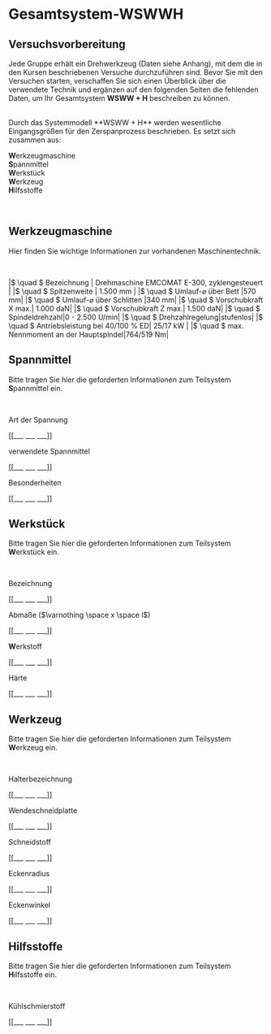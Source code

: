 <!--

author:   Nancy Brinkmann, Ronny Stolze

email:    nancy.brinkmann@hs-magdeburg.de, ronny.stolze@hs-magdeburg.de

version:  1.0.0

language: de_DE

narrator: DE FEMALE

-->

# **Gesamtsystem-WSWWH**

<h2>Versuchsvorbereitung</h2>

Jede Gruppe erhält ein Drehwerkzeug (Daten siehe Anhang), mit dem die in den Kursen beschriebenen Versuche durchzuführen sind. Bevor Sie mit den Versuchen starten, verschaffen Sie sich einen Überblick über die verwendete Technik und
ergänzen auf den folgenden Seiten die fehlenden Daten, um Ihr Gesamtsystem **WSWW + H** beschreiben zu können.

<br>
Durch das Systemmodell **WSWW + H** werden wesentliche Eingangsgrößen für den Zerspanprozess beschrieben. Es setzt sich zusammen aus:

<br>

<!--
style="font-size: 18px; "
-->
**W**erkzeugmaschine <br>
**S**pannmittel<br>
**W**erkstück<br>
**W**erkzeug<br>
**H**ilfsstoffe

<br>


## **W**erkzeugmaschine

Hier finden Sie wichtige Informationen zur vorhandenen Maschinentechnik.

<br>

<!--
style="width: 100%; "
-->
|$ \quad $ Bezeichnung | Drehmaschine EMCOMAT E-300, zyklengesteuert |
|$ \quad $ Spitzenweite  | 1.500 mm  |
|$ \quad $ Umlauf-$\varnothing$ über Bett	|570 mm|
|$ \quad $ Umlauf-$\varnothing$ über Schlitten |340 mm|
|$ \quad $ Vorschubkraft X max.| 1.000 daN|
|$ \quad $ Vorschubkraft Z max.| 1.500 daN|
|$ \quad $ Spindeldrehzahl|0 - 2.500 U/min|
|$ \quad $ Drehzahlregelung|stufenlos|
|$ \quad $ Antriebsleistung bei 40/100 % ED| 25/17 kW |
|$ \quad $ max. Nennmoment an der Hauptspindel|764/519 Nm|


## **S**pannmittel

Bitte tragen Sie hier die geforderten Informationen zum Teilsystem **S**pannmittel ein.

<br>

Art der Spannung

[[___ ___ ___]]

verwendete Spannmittel

[[___ ___ ___]]

Besonderheiten

[[___ ___ ___]]


## **W**erkstück

Bitte tragen Sie hier die geforderten Informationen zum Teilsystem **W**erkstück ein.

<br>

Bezeichnung

[[___ ___ ___]]

Abmaße ($\varnothing \space x \space l$)

[[___ ___ ___]]

**W**erkstoff

[[___ ___ ___]]

Härte

[[___ ___ ___]]


## **W**erkzeug

Bitte tragen Sie hier die geforderten Informationen zum Teilsystem **W**erkzeug ein.

<br>

Halterbezeichnung

[[___ ___ ___]]

Wendeschneidplatte

[[___ ___ ___]]

Schneidstoff

[[___ ___ ___]]

Eckenradius

[[___ ___ ___]]

Eckenwinkel

[[___ ___ ___]]


## **H**ilfsstoffe

Bitte tragen Sie hier die geforderten Informationen zum Teilsystem **H**ilfsstoffe ein.

<br>

Kühlschmierstoff

[[___ ___ ___]]
